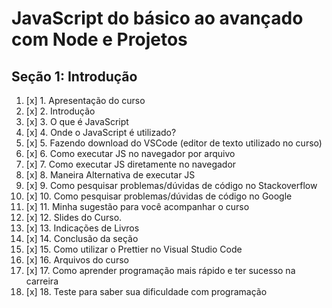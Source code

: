 # JavaScript do básico ao avançado com Node e Projetos

## Seção 1: Introdução

1. [x] 1. Apresentação do curso
2. [x] 2. Introdução
3. [x] 3. O que é JavaScript
4. [x] 4. Onde o JavaScript é utilizado?
5. [x] 5. Fazendo download do VSCode (editor de texto utilizado no curso)
6. [x] 6. Como executar JS no navegador por arquivo
7. [x] 7. Como executar JS diretamente no navegador
8. [x] 8. Maneira Alternativa de executar JS
9. [x] 9. Como pesquisar problemas/dúvidas de código no Stackoverflow
10. [x] 10. Como pesquisar problemas/dúvidas de código no Google
11. [x] 11. Minha sugestão para você acompanhar o curso
12. [x] 12. Slides do Curso.
13. [x] 13. Indicações de Livros
14. [x] 14. Conclusão da seção
15. [x] 15. Como utilizar o Prettier no Visual Studio Code
16. [x] 16. Arquivos do curso
17. [x] 17. Como aprender programação mais rápido e ter sucesso na carreira
18. [x] 18. Teste para saber sua dificuldade com programação
